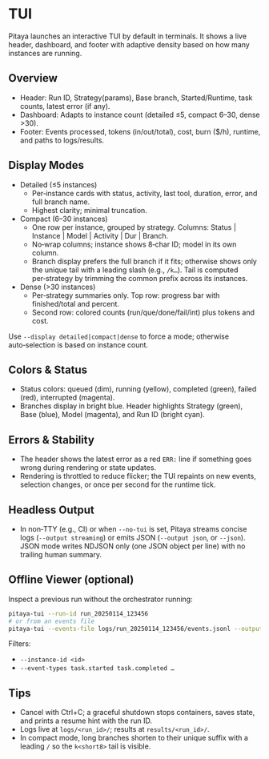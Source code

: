# TUI

Pitaya launches an interactive TUI by default in terminals. It shows a live header, dashboard, and footer with adaptive density based on how many instances are running.

## Overview

- Header: Run ID, Strategy(params), Base branch, Started/Runtime, task counts, latest error (if any).
- Dashboard: Adapts to instance count (detailed ≤5, compact 6–30, dense >30).
- Footer: Events processed, tokens (in/out/total), cost, burn ($/h), runtime, and paths to logs/results.

## Display Modes

- Detailed (≤5 instances)
  - Per‑instance cards with status, activity, last tool, duration, error, and full branch name.
  - Highest clarity; minimal truncation.
- Compact (6–30 instances)
  - One row per instance, grouped by strategy. Columns: Status | Instance | Model | Activity | Dur | Branch.
  - No‑wrap columns; instance shows 8‑char ID; model in its own column.
  - Branch display prefers the full branch if it fits; otherwise shows only the unique tail with a leading slash (e.g., `/k…`). Tail is computed per‑strategy by trimming the common prefix across its instances.
- Dense (>30 instances)
  - Per‑strategy summaries only. Top row: progress bar with finished/total and percent.
  - Second row: colored counts (run/que/done/fail/int) plus tokens and cost.

Use `--display detailed|compact|dense` to force a mode; otherwise auto‑selection is based on instance count.

## Colors & Status

- Status colors: queued (dim), running (yellow), completed (green), failed (red), interrupted (magenta).
- Branches display in bright blue. Header highlights Strategy (green), Base (blue), Model (magenta), and Run ID (bright cyan).

## Errors & Stability

- The header shows the latest error as a red `ERR:` line if something goes wrong during rendering or state updates.
- Rendering is throttled to reduce flicker; the TUI repaints on new events, selection changes, or once per second for the runtime tick.

## Headless Output

- In non‑TTY (e.g., CI) or when `--no-tui` is set, Pitaya streams concise logs (`--output streaming`) or emits JSON (`--output json`, or `--json`). JSON mode writes NDJSON only (one JSON object per line) with no trailing human summary.

## Offline Viewer (optional)

Inspect a previous run without the orchestrator running:

```bash
pitaya-tui --run-id run_20250114_123456
# or from an events file
pitaya-tui --events-file logs/run_20250114_123456/events.jsonl --output streaming
```

Filters:
- `--instance-id <id>`
- `--event-types task.started task.completed …`

## Tips

- Cancel with Ctrl+C; a graceful shutdown stops containers, saves state, and prints a resume hint with the run ID.
- Logs live at `logs/<run_id>/`; results at `results/<run_id>/`.
- In compact mode, long branches shorten to their unique suffix with a leading `/` so the `k<short8>` tail is visible.
